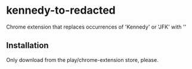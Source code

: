 kennedy-to-redacted
=============

Chrome extension that replaces occurrences of 'Kennedy' or 'JFK' with
'<redacted>'

Installation
------------

Only download from the play/chrome-extension store, please.

